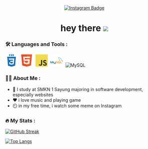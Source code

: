 
<div align="center" id="badges">
  <a href="https://www.instagram.com/dapyaaa_/?next=%2F">
    <img src="https://img.shields.io/badge/Instagram-red?style=for-the-badge&logo=instagram&logoColor=white" alt="Instagram Badge"/>
  </a>
</div>

<h1 align="center">
  hey there
  <img src="https://media.giphy.com/media/hvRJCLFzcasrR4ia7z/giphy.gif" width="30px"/>
</h1>

### :hammer_and_wrench: Languages and Tools :

<div>
  <img src="https://github.com/devicons/devicon/blob/master/icons/css3/css3-plain-wordmark.svg"  title="CSS3" alt="CSS" width="40" height="40"/>&nbsp;
  <img src="https://github.com/devicons/devicon/blob/master/icons/html5/html5-original.svg" title="HTML5" alt="HTML" width="40" height="40"/>&nbsp;
  <img src="https://github.com/devicons/devicon/blob/master/icons/javascript/javascript-original.svg" title="JavaScript" alt="JavaScript" width="40" height="40"/>&nbsp;
  <img src="https://github.com/devicons/devicon/blob/master/icons/mysql/mysql-original-wordmark.svg" title="MySQL"  alt="MySQL" width="40" height="40"/>&nbsp;
  <img src="https://cdn.jsdelivr.net/gh/devicons/devicon/icons/php/php-original.svg" title="PHP"  alt="MySQL" width="40" height="40";
</div>

###  :man_technologist: About Me :

- 🏫 I study at SMKN 1 Sayung majoring in software development, especially websites
- ♥️ i love music and playing game
- ⏲️ in my free time, i watch some meme on Instagram

### :fire: My Stats :

[![GitHub Streak](https://github-readme-streak-stats.herokuapp.com?user=dapyaaa&theme=transparent)](https://git.io/streak-stats)

[![Top Langs](https://github-readme-stats.vercel.app/api/top-langs/?username=dapyaaa&layout=compact&theme=vision-friendly-dark)](https://github.com/dapyaaa/github-readme-stats)

<!--
**dapyaaa/dapyaaa** is a ✨ _special_ ✨ repository because its `README.md` (this file) appears on your GitHub profile.

Here are some ideas to get you started:



- 🔭 I’m currently working on ...
- 🌱 I’m currently learning ...
- 👯 I’m looking to collaborate on ...
- 🤔 I’m looking for help with ...
- 💬 Ask me about ...
- 📫 How to reach me: ...
- 😄 Pronouns: ...
- ⚡ Fun fact: ...
-->
